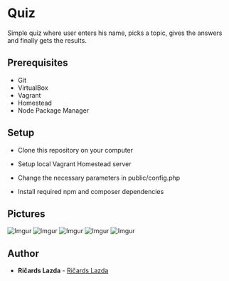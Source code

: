 # Quiz

Simple quiz where user enters his name, picks a topic, gives the answers and finally gets the results.

## Prerequisites

* Git
* VirtualBox
* Vagrant
* Homestead
* Node Package Manager

## Setup

* Clone this repository on your computer

* Setup local Vagrant Homestead server

* Change the necessary parameters in public/config.php

* Install required npm and composer dependencies

## Pictures

![Imgur](https://imgur.com/0OgFRgO.png)
![Imgur](https://imgur.com/WrW044U.png)
![Imgur](https://imgur.com/wDBYYpC/png)
![Imgur](https://imgur.com/VmxFIYh.png)
![Imgur](https://imgur.com/jdZv8XS.png)

## Author

* **Ričards Lazda** - [Ričards Lazda](https://github.com/ricardslazda)


